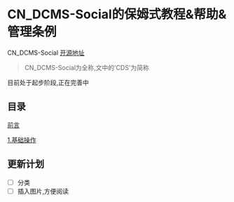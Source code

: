  # CN_DCMS-Social的保姆式教程&帮助&管理条例


CN_DCMS-Social [开源地址](https://github.com/eKing-one/dcms)
> CN_DCMS-Social为全称,文中的'CDS'为简称

目前处于起步阶段,正在完善中

## 目录

[前言](https://github.com/zzyh1145/CDS-DOC/blob/main/doc/%E5%89%8D%E8%A8%80.md)

[1.基础操作](https://github.com/zzyh1145/CDS-DOC/tree/main/doc/1.%E5%9F%BA%E7%A1%80%E6%93%8D%E4%BD%9C)
## 更新计划
- [ ] 分类
- [ ] 插入图片,方便阅读
